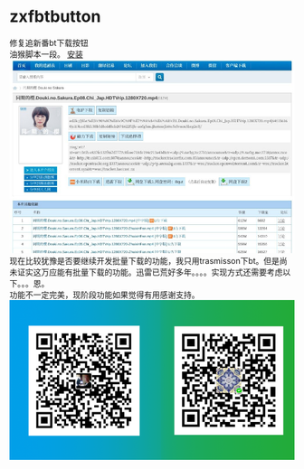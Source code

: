 # zxfbtbutton
修复追新番bt下载按钮  
油猴脚本一段。
[安装](https://greasyfork.org/zh-CN/scripts/392739-%E8%BF%BD%E6%96%B0%E7%95%AA%E7%A3%81%E5%8A%9B%E4%B8%8B%E8%BD%BD%E6%8C%89%E9%92%AE)  
![dev开发中。。。](/Screenshot%20from%202019-12-08%2003-14-24.png)  
现在比较犹豫是否要继续开发批量下载的功能，我只用trasmisson下bt。但是尚未证实这万应能有批量下载的功能。迅雷已荒好多年。。。。实现方式还需要考虑以下。。。恩。  
功能不一定完美，现阶段功能如果觉得有用感谢支持。  
![donate](/wechatalipay.png)  
